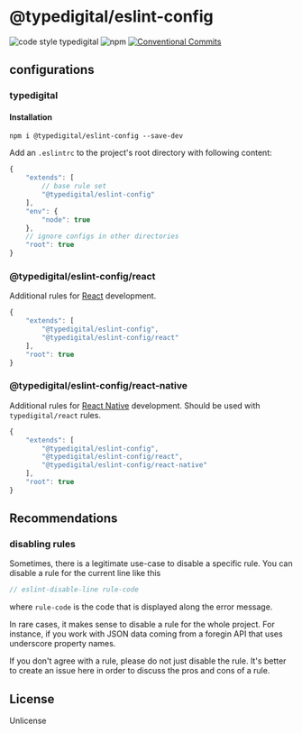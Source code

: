 # @typedigital/eslint-config

![code style typedigital](https://img.shields.io/badge/code%20style-typedigital-f45a5f.svg)
![npm](https://img.shields.io/npm/v/@typedigital/eslint-config.svg)
[![Conventional Commits](https://img.shields.io/badge/Conventional%20Commits-1.0.0-fe5196.svg)](https://conventionalcommits.org)

## configurations

### typedigital

#### Installation

```shell
npm i @typedigital/eslint-config --save-dev
```

Add an `.eslintrc` to the project's root directory with following content:

```js
{
    "extends": [
        // base rule set
        "@typedigital/eslint-config"
    ],
    "env": {
        "node": true
    },
    // ignore configs in other directories
    "root": true
}
```

### @typedigital/eslint-config/react

Additional rules for [React](https://facebook.github.io/react/) development.

```js
{
    "extends": [
        "@typedigital/eslint-config",
        "@typedigital/eslint-config/react"
    ],
    "root": true
}
```
### @typedigital/eslint-config/react-native


Additional rules for [React Native](https://facebook.github.io/react-native/) development. Should be used with `typedigital/react` rules.

```js
{
    "extends": [
        "@typedigital/eslint-config",
        "@typedigital/eslint-config/react",
        "@typedigital/eslint-config/react-native"
    ],
    "root": true
}
```

## Recommendations

### disabling rules

Sometimes, there is a legitimate use-case to disable a specific rule. You can disable a rule for the current line like this

```js
// eslint-disable-line rule-code
```

where `rule-code` is the code that is displayed along the error message.

In rare cases, it makes sense to disable a rule for the whole project. For instance, if you work with JSON data coming from a foregin API that uses underscore property names.

If you don't agree with a rule, please do not just disable the rule. It's better to create an issue here in order to discuss the pros and cons of a rule.

## License

Unlicense
